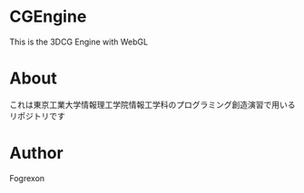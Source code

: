 # CGEngine
This is the 3DCG Engine with WebGL

# About
これは東京工業大学情報理工学院情報工学科のプログラミング創造演習で用いるリポジトリです

# Author
Fogrexon